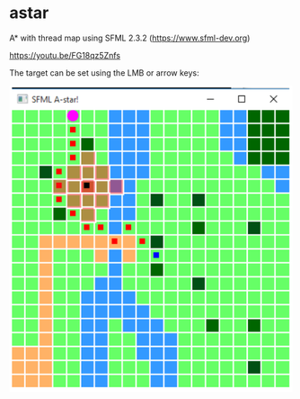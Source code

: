 # astar
A* with thread map using SFML 2.3.2 (https://www.sfml-dev.org)

https://youtu.be/FG18qz5Znfs

The target can be set using the LMB or arrow keys:

![astar](astar.png)

